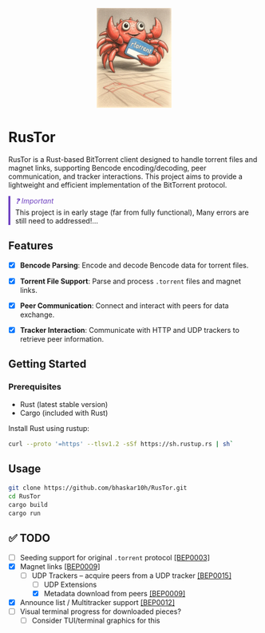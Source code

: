 <p align="center">
  <img src=".github\Image\Crab-torrent.jpg" alt="Crab-Torrent" width="150"/>
</p>

  # RusTor

  RusTor is a Rust-based BitTorrent client designed to handle torrent files and magnet links, supporting
  Bencode encoding/decoding, peer communication, and tracker interactions.
  This project aims to provide a lightweight and efficient implementation of the BitTorrent protocol.
  
  <div style="border-left: 4px solid #6f42c1; padding-left: 10px;">
    <span style="color: #6f42c1; font-style: Italic;">&#x2753; Important</span><br>
    This project is in early stage (far from fully functional), Many errors are still need to addressed!...
  </div>

  ## Features

  - [x] **Bencode Parsing**: Encode and decode Bencode data for torrent files.
  - [x] **Torrent File Support**: Parse and process `.torrent` files and magnet links.
  - [x] **Peer Communication**: Connect and interact with peers for data exchange.
  - [x] **Tracker Interaction**: Communicate with HTTP and UDP trackers to retrieve peer information.


  ## Getting Started

  ### Prerequisites

  - Rust (latest stable version)
  - Cargo (included with Rust)

  Install Rust using rustup:

  ```bash
  curl --proto '=https' --tlsv1.2 -sSf https://sh.rustup.rs | sh`
  ```

  ## Usage

  ```bash
  git clone https://github.com/bhaskar10h/RusTor.git
  cd RusTor
  cargo build
  cargo run  
  ```

  ## ✅ TODO

  - [ ] Seeding support for original `.torrent` protocol [\[BEP0003\]][BEP0003]
  - [x] Magnet links [\[BEP0009\]][BEP0009]
    - [ ] UDP Trackers – acquire peers from a UDP tracker [\[BEP0015\]][BEP0015]
        - [ ] UDP Extensions
        - [x] Metadata download from peers [\[BEP0009\]][BEP0009]
  - [x] Announce list / Multitracker support [\[BEP0012\]][BEP0012]
  - [ ] Visual terminal progress for downloaded pieces?
      - [ ] Consider TUI/terminal graphics for this

    <!-- Reference Links -->
    [BEP0003]: https://wiki.theory.org/BitTorrentSpecification#Related_Documents "Bittorrent Specifications"
    [BEP0015]: https://bittorrent.org/beps/bep_0015.html "UDP Tracker Protocol"
    [BEP0041]: https://bittorrent.org/beps/bep_0041.html "Distributed Hash Table (DHT)"
    [BEP0009]: http://bittorrent.org/beps/bep_0009.html "Extension for Peers to Send Metadata Files"
    [BEP0012]: http://bittorrent.org/beps/bep_0012.html "Multitracker Metadata Extension"

